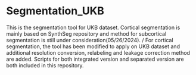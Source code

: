 # Segmentation_UKB
This is the segmentation tool for UKB dataset. Cortical segmentation is mainly based on SynthSeg repository and method for subcortical segmentation is still under consideration(05/26/2024). /
For cortical segmentation, the tool has been modified to apply on UKB dataset and additional resolution conversion, relabeling and leakage correction method are added. Scripts for both integrated version and separated version are both included in this repository.
